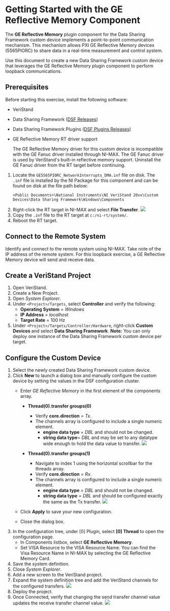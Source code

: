 # Getting Started with the GE Reflective Memory Component
The **GE Reflective Memory** plugin component for the Data Sharing Framework custom device implements a point-to-point communication mechanism. This mechanism allows PXI GE Reflective Memory devices (5565PIORC) to share data in a real-time measurement and control system.

Use this document to create a new Data Sharing Framework custom device that leverages the GE Reflective Memory plugin component to perform loopback communications.

## Prerequisites
Before starting this exercise, install the following software:

- VeriStand
- Data Sharing Framework ([DSF Releases](https://github.com/ni/niveristand-data-sharing-framework-custom-device/releases))
- Data Sharing Framework Plugins ([DSF Plugins Releases](https://github.com/ni/niveristand-data-sharing-framework-custom-device-plugins/releases))
- GE Reflective Memory RT driver support

    The GE Reflective Memory driver for this custom device is incompatible with the GE Fanuc driver installed through NI-MAX. The GE Fanuc driver is used by VeriStand's built-in reflective memory support. Uninstall the GE Fanuc driver from the RT target before continuing.

 1. Locate the `GE5565PIORC_NetworkInterrupts_DMA.inf` file on disk. The `.inf` file is installed by the NI Package for this component and can be found on disk at the file path below:
    ```
    <Public Documents>\National Instruments\NI VeriStand 20xx\Custom Devices\Data Sharing Framework\Windows\Components
    ```
 2. Right-click the RT target in NI-MAX and select **File Transfer**.
    ![](support/GERMFileTransferToRTTarget.png)
 1. Copy the `.inf` file to the RT target at `c:/ni-rt/system/`.
 1. Reboot the RT target.

## Connect to the Remote System
Identify and connect to the remote system using NI-MAX. Take note of the IP address of the remote system. For this loopback exercise, a GE Reflective Memory device will send and receive data.

## Create a VeriStand Project
1. Open VeriStand.
1. Create a New Project.
1. Open *System Explorer*.
1. Under `<Project>/Targets`, select **Controller** and verify the following:
      - **Operating System** = *Windows*
      - **IP Address** = *localhost*
      - **Target Rate** = 100 Hz
1. Under `<Project>/Targets/Controller/Hardware`, right-click **Custom Devices** and select **Data Sharing Framework**.
**Note:** You can only deploy one instance of the Data Sharing Framework custom device per target.

## Configure the Custom Device
1. Select the newly created Data Sharing Framework custom device.
1. Click **New** to launch a dialog box and manually configure the custom device by setting the values in the DSF configuration cluster.
   - Enter *GE Reflective Memory* in the first element of the components array.
      - **Thread(0).transfer groups(0)**
         - Verify **core.direction** = *Tx*.
         - The channels array is configured to include a single numeric element.
            - **engine data type** = *DBL* and should not be changed.
            - **string data type**= *DBL* and may be set to any datatype wide enough to hold the data value to transfer.
            ![](support/GERMConfigureTxTransfer.png)

       - **Thread(0).transfer groups(1)**
          - Navigate to index 1 using the horizontal scrollbar for the threads array.
          - Verify **core.direction** = *Rx*.
         - The channels array is configured to include a single numeric element.
            - **engine data type** = *DBL* and should not be changed.
            - **string data type** = *DBL* and should be configured exactly the same as the Tx transfer.
            ![](support/GERMConfigureRxTransfer.png)

    - Click **Apply** to save your new configuration.
    - Close the dialog box.
1. In the configuration tree, under [0] Plugin, select **[0] Thread** to open the configuration page.
   - In Components listbox, select **GE Reflective Memory**.
   - Set VISA Resource to the VISA Resource Name. You can find the Visa Resource Name in NI-MAX by selecting the GE Reflective Memory Card.
1. Save the system definition.
1. Close *System Explorer*.
1. Add a new screen to the VeriStand project.
1. Expand the system definition tree and add the VeriStand channels for the configured transfers.
![](support/GERMCreateScreen.png)
1. Deploy the project.
1. Once Connected, verify that changing the send transfer channel value updates the receive transfer channel value.
![](support/GERMVerifyDataTransfer.png)

